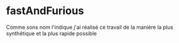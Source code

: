 # fastAndFurious

Comme sons nom l'indique j'ai réalisé ce travail de la manière la plus synthétique et la plus rapide possible
